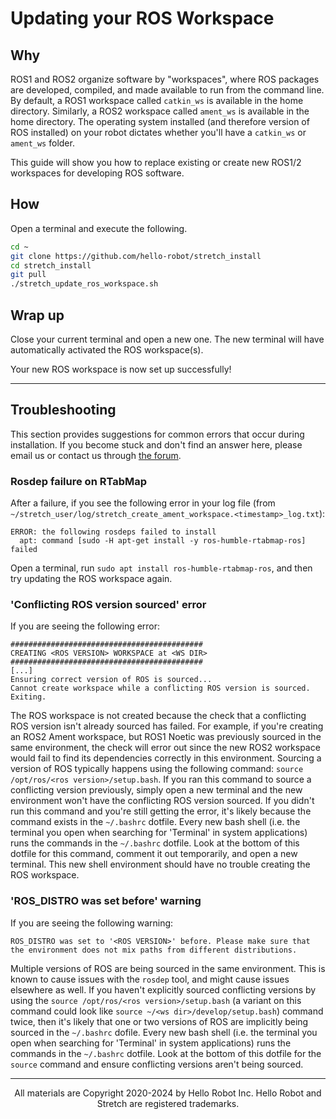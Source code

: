 # Updating your ROS Workspace

## Why

ROS1 and ROS2 organize software by "workspaces", where ROS packages are developed, compiled, and made available to run from the command line. By default, a ROS1 workspace called `catkin_ws` is available in the home directory. Similarly, a ROS2 workspace called `ament_ws` is available in the home directory. The operating system installed (and therefore version of ROS installed) on your robot dictates whether you'll have a `catkin_ws` or `ament_ws` folder.

This guide will show you how to replace existing or create new ROS1/2 workspaces for developing ROS software.

## How

Open a terminal and execute the following.

```bash
cd ~
git clone https://github.com/hello-robot/stretch_install
cd stretch_install
git pull
./stretch_update_ros_workspace.sh
```

## Wrap up

Close your current terminal and open a new one. The new terminal will have automatically activated the ROS workspace(s).

Your new ROS workspace is now set up successfully!

---

## Troubleshooting

This section provides suggestions for common errors that occur during installation. If you become stuck and don't find an answer here, please email us or contact us through [the forum](https://forum.hello-robot.com/).

### Rosdep failure on RTabMap

After a failure, if you see the following error in your log file (from `~/stretch_user/log/stretch_create_ament_workspace.<timestamp>_log.txt`):

```
ERROR: the following rosdeps failed to install
  apt: command [sudo -H apt-get install -y ros-humble-rtabmap-ros] failed
```

Open a terminal, run `sudo apt install ros-humble-rtabmap-ros`, and then try updating the ROS workspace again.

### 'Conflicting ROS version sourced' error

If you are seeing the following error:

```
###########################################
CREATING <ROS VERSION> WORKSPACE at <WS DIR>
###########################################
[...]
Ensuring correct version of ROS is sourced...
Cannot create workspace while a conflicting ROS version is sourced. Exiting.
```

The ROS workspace is not created because the check that a conflicting ROS version isn't already sourced has failed. For example, if you're creating an ROS2 Ament workspace, but ROS1 Noetic was previously sourced in the same environment, the check will error out since the new ROS2 workspace would fail to find its dependencies correctly in this environment. Sourcing a version of ROS typically happens using the following command: `source /opt/ros/<ros version>/setup.bash`. If you ran this command to source a conflicting version previously, simply open a new terminal and the new environment won't have the conflicting ROS version sourced. If you didn't run this command and you're still getting the error, it's likely because the command exists in the `~/.bashrc` dotfile. Every new bash shell (i.e. the terminal you open when searching for 'Terminal' in system applications) runs the commands in the `~/.bashrc` dotfile. Look at the bottom of this dotfile for this command, comment it out temporarily, and open a new terminal. This new shell environment should have no trouble creating the ROS workspace.

### 'ROS_DISTRO was set before' warning

If you are seeing the following warning:

```
ROS_DISTRO was set to '<ROS VERSION>' before. Please make sure that the environment does not mix paths from different distributions.
```

Multiple versions of ROS are being sourced in the same environment. This is known to cause issues with the `rosdep` tool, and might cause issues elsewhere as well. If you haven't explicitly sourced conflicting versions by using the `source /opt/ros/<ros version>/setup.bash` (a variant on this command could look like `source ~/<ws dir>/develop/setup.bash`) command twice, then it's likely that one or two versions of ROS are implicitly being sourced in the `~/.bashrc` dofile. Every new bash shell (i.e. the terminal you open when searching for 'Terminal' in system applications) runs the commands in the `~/.bashrc` dotfile. Look at the bottom of this dotfile for the `source` command and ensure conflicting versions aren't being sourced.

------
<div align="center"> All materials are Copyright 2020-2024 by Hello Robot Inc. Hello Robot and Stretch are registered trademarks.</div>
